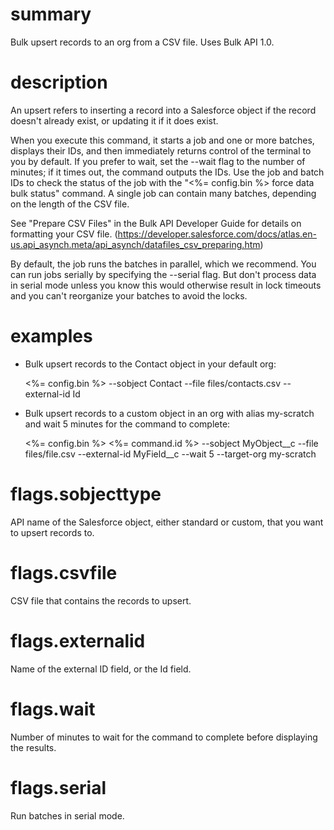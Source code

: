 # summary

Bulk upsert records to an org from a CSV file. Uses Bulk API 1.0.

# description

An upsert refers to inserting a record into a Salesforce object if the record doesn't already exist, or updating it if it does exist.

When you execute this command, it starts a job and one or more batches, displays their IDs, and then immediately returns control of the terminal to you by default. If you prefer to wait, set the --wait flag to the number of minutes; if it times out, the command outputs the IDs. Use the job and batch IDs to check the status of the job with the "<%= config.bin %> force data bulk status" command. A single job can contain many batches, depending on the length of the CSV file.

See "Prepare CSV Files" in the Bulk API Developer Guide for details on formatting your CSV file. (https://developer.salesforce.com/docs/atlas.en-us.api_asynch.meta/api_asynch/datafiles_csv_preparing.htm)

By default, the job runs the batches in parallel, which we recommend. You can run jobs serially by specifying the --serial flag. But don't process data in serial mode unless you know this would otherwise result in lock timeouts and you can't reorganize your batches to avoid the locks.

# examples

- Bulk upsert records to the Contact object in your default org:

  <%= config.bin %> --sobject Contact --file files/contacts.csv --external-id Id

- Bulk upsert records to a custom object in an org with alias my-scratch and wait 5 minutes for the command to complete:

  <%= config.bin %> <%= command.id %> --sobject MyObject__c --file files/file.csv --external-id MyField__c --wait 5 --target-org my-scratch

# flags.sobjecttype

API name of the Salesforce object, either standard or custom, that you want to upsert records to.

# flags.csvfile

CSV file that contains the records to upsert.

# flags.externalid

Name of the external ID field, or the Id field.

# flags.wait

Number of minutes to wait for the command to complete before displaying the results.

# flags.serial

Run batches in serial mode.
